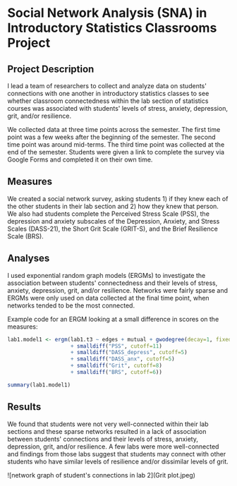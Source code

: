 # Social Network Analysis (SNA) in Introductory Statistics Classrooms Project

## Project Description
I lead a team of researchers to collect and analyze data on students' connections with one another in introductory statistics classes to see whether classroom connectedness within the lab section of statistics courses was associated with students' levels of stress, anxiety, depression, grit, and/or resilience.

We collected data at three time points across the semester. The first time point was a few weeks after the beginning of the semester. The second time point was around mid-terms. The third time point was collected at the end of the semester. Students were given a link to complete the survey via Google Forms and completed it on their own time.

## Measures

We created a social network survey, asking students 1) if they knew each of the other students in their lab section and 2) how they knew that person. We also had students complete the Perceived Stress Scale (PSS), the depression and anxiety subscales of the Depression, Anxiety, and Stress Scales (DASS-21), the Short Grit Scale (GRIT-S), and the Brief Resilience Scale (BRS).

## Analyses

I used exponential random graph models (ERGMs) to investigate the association between students' connectedness and their levels of stress, anxiety, depression, grit, and/or resilience. Networks were fairly sparse and ERGMs were only used on data collected at the final time point, when networks tended to be the most connected.

Example code for an ERGM looking at a small difference in scores on the measures:
~~~ R
lab1.model1 <- ergm(lab1.t3 ~ edges + mutual + gwodegree(decay=1, fixed=TRUE) 
                    + smalldiff("PSS", cutoff=11)
                    + smalldiff("DASS_depress", cutoff=5)  
                    + smalldiff("DASS_anx", cutoff=5)
                    + smalldiff("Grit", cutoff=8)
                    + smalldiff("BRS", cutoff=6))

summary(lab1.model1)
~~~

## Results
We found that students were not very well-connected within their lab sections and these sparse networks resulted in a lack of association between students' connections and their levels of stress, anxiety, depression, grit, and/or resilience. A few labs were more well-connected and findings from those labs suggest that students may connect with other students who have similar levels of resilience and/or dissimilar levels of grit.

![network graph of student's connections in lab 2](Grit plot.jpeg)
